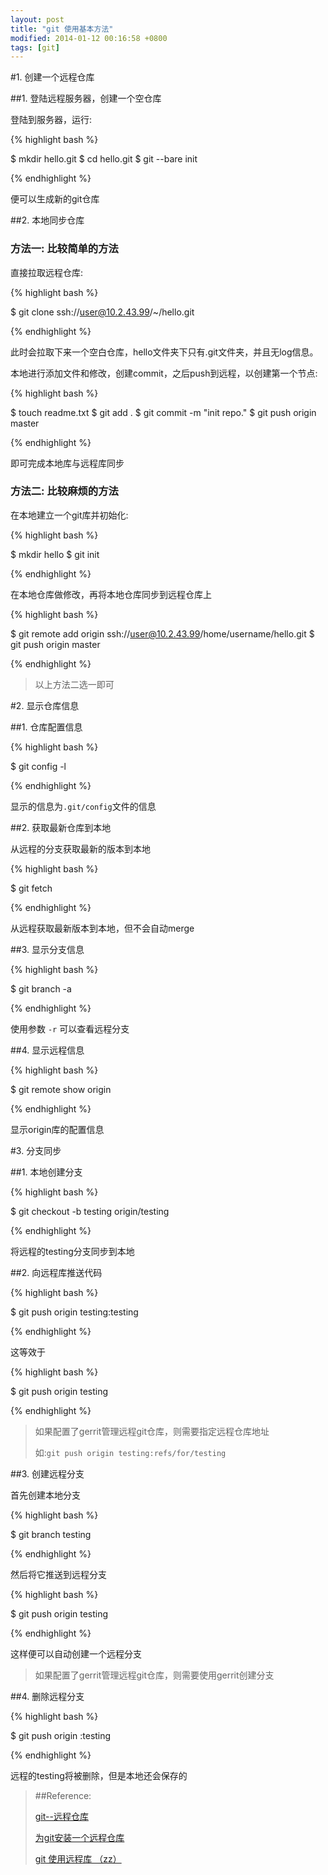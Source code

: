 ```yaml
---
layout: post
title: "git 使用基本方法"
modified: 2014-01-12 00:16:58 +0800
tags: [git]
---
```


#1. 创建一个远程仓库

##1. 登陆远程服务器，创建一个空仓库

登陆到服务器，运行:

{% highlight bash %}

$ mkdir hello.git 
$ cd hello.git 
$ git --bare init 

{% endhighlight %}

便可以生成新的git仓库

##2. 本地同步仓库

### 方法一: 比较简单的方法

直接拉取远程仓库:

{% highlight bash %}

$ git clone ssh://user@10.2.43.99/~/hello.git

{% endhighlight %}

此时会拉取下来一个空白仓库，hello文件夹下只有.git文件夹，并且无log信息。

本地进行添加文件和修改，创建commit，之后push到远程，以创建第一个节点:

{% highlight bash %}

$ touch readme.txt
$ git add .
$ git commit -m "init repo."
$ git push origin master

{% endhighlight %}

即可完成本地库与远程库同步

### 方法二: 比较麻烦的方法

在本地建立一个git库并初始化:

{% highlight bash %}

$ mkdir hello 
$ git init

{% endhighlight %}

在本地仓库做修改，再将本地仓库同步到远程仓库上

{% highlight bash %}

$ git remote add origin ssh://user@10.2.43.99/home/username/hello.git
$ git push origin master

{% endhighlight %}

> 以上方法二选一即可

#2. 显示仓库信息

##1. 仓库配置信息

{% highlight bash %}

$ git config -l

{% endhighlight %}

显示的信息为`.git/config`文件的信息

##2. 获取最新仓库到本地

从远程的分支获取最新的版本到本地

{% highlight bash %}

$ git fetch

{% endhighlight %}

从远程获取最新版本到本地，但不会自动merge

##3. 显示分支信息

{% highlight bash %}

$ git branch -a

{% endhighlight %}

使用参数 `-r` 可以查看远程分支

##4. 显示远程信息

{% highlight bash %}

$ git remote show origin 

{% endhighlight %}

显示origin库的配置信息

#3. 分支同步

##1. 本地创建分支

{% highlight bash %}

$ git checkout -b  testing origin/testing

{% endhighlight %}

将远程的testing分支同步到本地

##2. 向远程库推送代码

{% highlight bash %}

$ git push origin testing:testing

{% endhighlight %}

这等效于

{% highlight bash %}

$ git push origin testing

{% endhighlight %}

> 如果配置了gerrit管理远程git仓库，则需要指定远程仓库地址
>
> 如:`git push origin testing:refs/for/testing`

##3. 创建远程分支

首先创建本地分支

{% highlight bash %}

$ git branch testing

{% endhighlight %}

然后将它推送到远程分支

{% highlight bash %}

$ git push origin testing

{% endhighlight %}

这样便可以自动创建一个远程分支

> 如果配置了gerrit管理远程git仓库，则需要使用gerrit创建分支

##4. 删除远程分支

{% highlight bash %}

$ git push origin :testing

{% endhighlight %}

远程的testing将被删除，但是本地还会保存的

> ##Reference:
>
> [git--远程仓库](http://blog.csdn.net/adream307/article/details/6394981)
>
> [为git安装一个远程仓库](http://zhiwei.li/text/2010/05/%E4%B8%BAgit%E5%AE%89%E8%A3%85%E4%B8%80%E4%B8%AA%E8%BF%9C%E7%A8%8B%E4%BB%93%E5%BA%93/)
>
> [git 使用远程库 （zz）](http://www.cnblogs.com/dqshll/articles/1791234.html)


